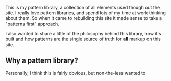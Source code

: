 This is my pattern library, a collection of all elements used though out the site. I really love pattern libraries, and spend lots of my time at work thinking about them. So when it came to rebuilding this site it made sense to take a "patterns first" approach.

I also wanted to share a little of the philosophy behind this library, how it's built and how patterns are the single source of truth for **all** markup on this site.

## Why a pattern library?

Personally, I think this is fairly obvious, but non-the-less wanted to 
